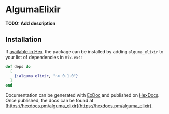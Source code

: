 # AlgumaElixir

**TODO: Add description**

## Installation

If [available in Hex](https://hex.pm/docs/publish), the package can be installed
by adding `alguma_elixir` to your list of dependencies in `mix.exs`:

```elixir
def deps do
  [
    {:alguma_elixir, "~> 0.1.0"}
  ]
end
```

Documentation can be generated with [ExDoc](https://github.com/elixir-lang/ex_doc)
and published on [HexDocs](https://hexdocs.pm). Once published, the docs can
be found at [https://hexdocs.pm/alguma_elixir](https://hexdocs.pm/alguma_elixir).

